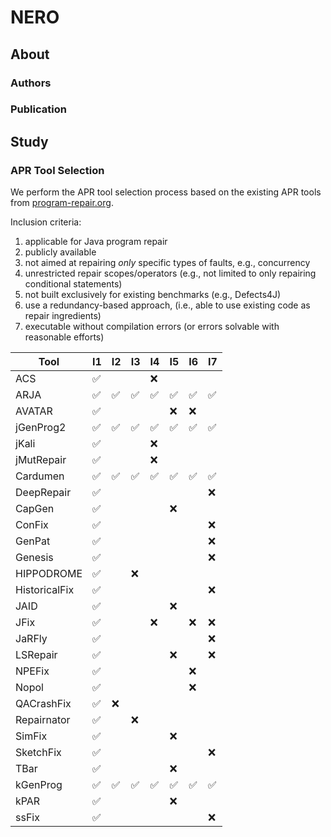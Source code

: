 # NERO

## About

### Authors

### Publication

## Study

### APR Tool Selection

We perform the APR tool selection process based on the existing APR tools from [program-repair.org](https://program-repair.org/tools.html).

Inclusion criteria:

1. applicable for Java program repair
2. publicly available
3. not aimed at repairing *only* specific types of faults, e.g., concurrency
4. unrestricted repair scopes/operators (e.g., not limited to only repairing conditional statements)
5. not built exclusively for existing benchmarks (e.g., Defects4J)
6. use a redundancy-based approach, (i.e., able to use existing code as repair ingredients)
7. executable without compilation errors (or errors solvable with reasonable efforts)

| Tool          | I1   | I2   | I3   | I4   | I5   | I6   | I7   |
| ------------- | ---- | ---- | ---- | ---- | ---- | ---- | ---- |
| ACS           | ✅    |      |      | ❌    |      |      |      |
| ARJA          | ✅    | ✅    | ✅    | ✅    | ✅    | ✅    | ✅    |
| AVATAR        | ✅    |      |      |      | ❌    | ❌    |      |
| jGenProg2     | ✅    | ✅    | ✅    | ✅    | ✅    | ✅    | ✅    |
| jKali         | ✅    |      |      | ❌    |      |      |      |
| jMutRepair    | ✅    |      |      | ❌    |      |      |      |
| Cardumen      | ✅    | ✅    | ✅    | ✅    | ✅    | ✅    | ✅    |
| DeepRepair    | ✅    |      |      |      |      |      | ❌    |
| CapGen        | ✅    |      |      |      | ❌    |      |      |
| ConFix        | ✅    |      |      |      |      |      | ❌    |
| GenPat        | ✅    |      |      |      |      |      | ❌    |
| Genesis       | ✅    |      |      |      |      |      | ❌    |
| HIPPODROME    | ✅    |      | ❌    |      |      |      |      |
| HistoricalFix | ✅    |      |      |      |      |      | ❌    |
| JAID          | ✅    |      |      |      | ❌    |      |      |
| JFix          | ✅    |      |      | ❌    |      | ❌    | ❌    |
| JaRFly        | ✅    |      |      |      |      |      | ❌    |
| LSRepair      | ✅    |      |      |      | ❌    |      | ❌    |
| NPEFix        | ✅    |      |      |      |      | ❌    |      |
| Nopol         | ✅    |      |      |      |      | ❌    |      |
| QACrashFix    | ✅    | ❌    |      |      |      |      |      |
| Repairnator   | ✅    |      | ❌    |      |      |      |      |
| SimFix        | ✅    |      |      |      | ❌    |      |      |
| SketchFix     | ✅    |      |      |      |      |      | ❌    |
| TBar          | ✅    |      |      |      | ❌    |      |      |
| kGenProg      | ✅    | ✅    | ✅    | ✅    | ✅    | ✅    | ✅    |
| kPAR          | ✅    |      |      |      | ❌    |      |      |
| ssFix         | ✅    |      |      |      |      |      | ❌    |

